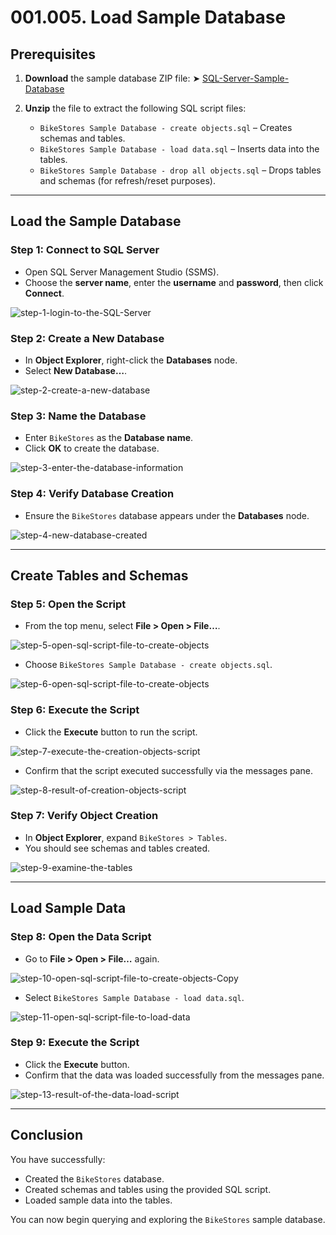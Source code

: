 # 001.005. **Load Sample Database**

## Prerequisites

1. **Download** the sample database ZIP file:
   ➤ [SQL-Server-Sample-Database](../database/SQL-Server-Sample-Database.zip)

2. **Unzip** the file to extract the following SQL script files:
      * `BikeStores Sample Database - create objects.sql` – Creates schemas and tables.
      * `BikeStores Sample Database - load data.sql` – Inserts data into the tables.
      * `BikeStores Sample Database - drop all objects.sql` – Drops tables and schemas (for refresh/reset purposes).

---

## Load the Sample Database

### Step 1: Connect to SQL Server

* Open SQL Server Management Studio (SSMS).
* Choose the **server name**, enter the **username** and **password**, then click **Connect**.

![step-1-login-to-the-SQL-Server](../images/step-1-login-to-the-SQL-Server.png)

### Step 2: Create a New Database

* In **Object Explorer**, right-click the **Databases** node.
* Select **New Database…**.

![step-2-create-a-new-database](../images/step-2-create-a-new-database.png)

### Step 3: Name the Database

* Enter `BikeStores` as the **Database name**.
* Click **OK** to create the database.

![step-3-enter-the-database-information](../images/step-3-enter-the-database-information.png)

### Step 4: Verify Database Creation

* Ensure the `BikeStores` database appears under the **Databases** node.

![step-4-new-database-created](../images/step-4-new-database-created.png)

---

## Create Tables and Schemas

### Step 5: Open the Script

* From the top menu, select **File > Open > File…**.

![step-5-open-sql-script-file-to-create-objects](../images/step-5-open-sql-script-file-to-create-objects.png)

* Choose `BikeStores Sample Database - create objects.sql`.

![step-6-open-sql-script-file-to-create-objects](../images/step-6-open-sql-script-file-to-create-objects.png)

### Step 6: Execute the Script

* Click the **Execute** button to run the script.

![step-7-execute-the-creation-objects-script](../images/step-7-execute-the-creation-objects-script.png)

* Confirm that the script executed successfully via the messages pane.

![step-8-result-of-creation-objects-script](../images/step-8-result-of-creation-objects-script.png)

### Step 7: Verify Object Creation

* In **Object Explorer**, expand `BikeStores > Tables`.
* You should see schemas and tables created.

![step-9-examine-the-tables](../images/step-9-examine-the-tables.png)

---

## Load Sample Data

### Step 8: Open the Data Script

* Go to **File > Open > File…** again.

![step-10-open-sql-script-file-to-create-objects-Copy](../images/step-10-open-sql-script-file-to-create-objects-Copy.png)

* Select `BikeStores Sample Database - load data.sql`.

![step-11-open-sql-script-file-to-load-data](../images/step-11-open-sql-script-file-to-load-data.png)

### Step 9: Execute the Script

* Click the **Execute** button.
* Confirm that the data was loaded successfully from the messages pane.

![step-13-result-of-the-data-load-script](../images/step-13-result-of-the-data-load-script.png)

---

## Conclusion

You have successfully:

* Created the `BikeStores` database.
* Created schemas and tables using the provided SQL script.
* Loaded sample data into the tables.

You can now begin querying and exploring the `BikeStores` sample database.
